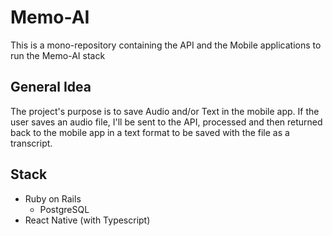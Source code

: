 # Memo-AI

This is a mono-repository containing the API and the Mobile applications to run the Memo-AI stack

## General Idea

The project's purpose is to save Audio and/or Text in the mobile app. If the user saves an audio file, I'll be sent to the API, processed and then returned back to the mobile app in a text format to be saved with the file as a transcript.

## Stack

- Ruby on Rails
  - PostgreSQL
- React Native (with Typescript)
